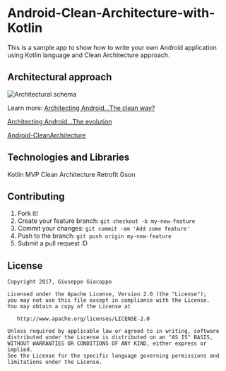 # Android-Clean-Architecture-with-Kotlin

This is a sample app to show how to write your own Android application using Kotlin language and Clean Architecture approach.

Architectural approach
-----------------
![Architectural schema](https://github.com/GiuseppeGiacoppo/Android-Clean-Architecture-with-Kotlin/blob/master/CleanArchitectureKotlin/clean_architecture_layers.png)

Learn more:
[Architecting Android…The clean way?](http://fernandocejas.com/2014/09/03/architecting-android-the-clean-way/)

[Architecting Android…The evolution](http://fernandocejas.com/2015/07/18/architecting-android-the-evolution/)

[Android-CleanArchitecture](https://github.com/android10/Android-CleanArchitecture)

Technologies and Libraries
-----------------
Kotlin
MVP
Clean Architecture
Retrofit
Gson

## Contributing

1. Fork it!
2. Create your feature branch: `git checkout -b my-new-feature`
3. Commit your changes: `git commit -am 'Add some feature'`
4. Push to the branch: `git push origin my-new-feature`
5. Submit a pull request :D


## License

    Copyright 2017, Giuseppe Giacoppo

    Licensed under the Apache License, Version 2.0 (the "License");
    you may not use this file except in compliance with the License.
    You may obtain a copy of the License at

       http://www.apache.org/licenses/LICENSE-2.0

    Unless required by applicable law or agreed to in writing, software
    distributed under the License is distributed on an "AS IS" BASIS,
    WITHOUT WARRANTIES OR CONDITIONS OF ANY KIND, either express or implied.
    See the License for the specific language governing permissions and
    limitations under the License.
